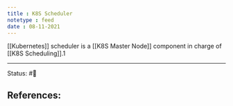 ```yaml
---
title : K8S Scheduler
notetype : feed
date : 08-11-2021
---
```


[[Kubernetes]] scheduler is a [[K8S Master Node]] component in charge of [[K8S Scheduling]].1

-----

Status: #🌱 

References:
- 
